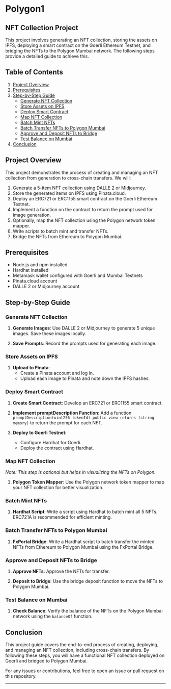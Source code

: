 # Polygon1
## NFT Collection Project

This project involves generating an NFT collection, storing the assets on IPFS, deploying a smart contract on the Goerli Ethereum Testnet, and bridging the NFTs to the Polygon Mumbai network. The following steps provide a detailed guide to achieve this.

## Table of Contents

1. [Project Overview](#project-overview)
2. [Prerequisites](#prerequisites)
3. [Step-by-Step Guide](#step-by-step-guide)
   - [Generate NFT Collection](#generate-nft-collection)
   - [Store Assets on IPFS](#store-assets-on-ipfs)
   - [Deploy Smart Contract](#deploy-smart-contract)
   - [Map NFT Collection](#map-nft-collection)
   - [Batch Mint NFTs](#batch-mint-nfts)
   - [Batch Transfer NFTs to Polygon Mumbai](#batch-transfer-nfts-to-polygon-mumbai)
   - [Approve and Deposit NFTs to Bridge](#approve-and-deposit-nfts-to-bridge)
   - [Test Balance on Mumbai](#test-balance-on-mumbai)
4. [Conclusion](#conclusion)

## Project Overview

This project demonstrates the process of creating and managing an NFT collection from generation to cross-chain transfers. We will:

1. Generate a 5-item NFT collection using DALLE 2 or Midjourney.
2. Store the generated items on IPFS using Pinata.cloud.
3. Deploy an ERC721 or ERC1155 smart contract on the Goerli Ethereum Testnet.
4. Implement a function on the contract to return the prompt used for image generation.
5. Optionally, map the NFT collection using the Polygon network token mapper.
6. Write scripts to batch mint and transfer NFTs.
7. Bridge the NFTs from Ethereum to Polygon Mumbai.

## Prerequisites

- Node.js and npm installed
- Hardhat installed
- Metamask wallet configured with Goerli and Mumbai Testnets
- Pinata.cloud account
- DALLE 2 or Midjourney account

## Step-by-Step Guide

### Generate NFT Collection

1. **Generate Images**: Use DALLE 2 or Midjourney to generate 5 unique images. Save these images locally.
   
2. **Save Prompts**: Record the prompts used for generating each image.

### Store Assets on IPFS

1. **Upload to Pinata**: 
   - Create a Pinata account and log in.
   - Upload each image to Pinata and note down the IPFS hashes.

### Deploy Smart Contract

1. **Create Smart Contract**: Develop an ERC721 or ERC1155 smart contract.
   
2. **Implement promptDescription Function**: Add a function `promptDescription(uint256 tokenId) public view returns (string memory)` to return the prompt for each NFT.

3. **Deploy to Goerli Testnet**:
   - Configure Hardhat for Goerli.
   - Deploy the contract using Hardhat.

### Map NFT Collection

*Note: This step is optional but helps in visualizing the NFTs on Polygon.*

1. **Polygon Token Mapper**: Use the Polygon network token mapper to map your NFT collection for better visualization.

### Batch Mint NFTs

1. **Hardhat Script**: Write a script using Hardhat to batch mint all 5 NFTs. ERC721A is recommended for efficient minting.

### Batch Transfer NFTs to Polygon Mumbai

1. **FxPortal Bridge**: Write a Hardhat script to batch transfer the minted NFTs from Ethereum to Polygon Mumbai using the FxPortal Bridge.

### Approve and Deposit NFTs to Bridge

1. **Approve NFTs**: Approve the NFTs for transfer.
   
2. **Deposit to Bridge**: Use the bridge deposit function to move the NFTs to Polygon Mumbai.

### Test Balance on Mumbai

1. **Check Balance**: Verify the balance of the NFTs on the Polygon Mumbai network using the `balanceOf` function.

## Conclusion

This project guide covers the end-to-end process of creating, deploying, and managing an NFT collection, including cross-chain transfers. By following these steps, you will have a functional NFT collection deployed on Goerli and bridged to Polygon Mumbai.

For any issues or contributions, feel free to open an issue or pull request on this repository.

---
